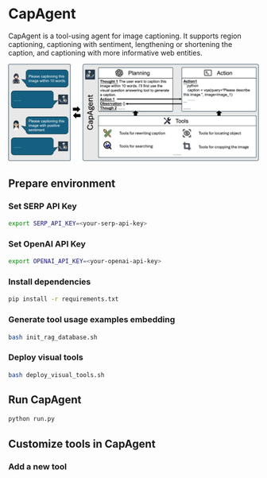 # CapAgent

CapAgent is a tool-using agent for image captioning. It supports region captioning, captioning with sentiment, lengthening or shortening the caption, and captioning with more informative web entities. 

<div align="center">
<img src="assets/readme/method.png"/>
</div>

## Prepare environment

### Set SERP API Key
```bash
export SERP_API_KEY=<your-serp-api-key>
```

### Set OpenAI API Key
```bash
export OPENAI_API_KEY=<your-openai-api-key>
```

### Install dependencies

```bash
pip install -r requirements.txt
```

### Generate tool usage examples embedding
```bash
bash init_rag_database.sh
```

### Deploy visual tools
```bash
bash deploy_visual_tools.sh
```

## Run CapAgent

```bash
python run.py
```


## Customize tools in CapAgent
### Add a new tool





